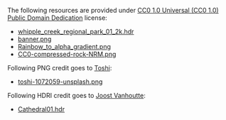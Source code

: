 The following resources are provided under [CC0 1.0 Universal (CC0 1.0) Public Domain Dedication](https://creativecommons.org/publicdomain/zero/1.0/) license:
- [whipple_creek_regional_park_01_2k.hdr](https://hdrihaven.com/hdri/?c=outdoor&h=whipple_creek_regional_park_01)
- [banner.png](http://publicdomainpng.com/2018/04/15/banner/)
- [Rainbow_to_alpha_gradient.png](http://clubpenguin.wikia.com/wiki/File:Rainbow_to_alpha_gradient.png)
- [CC0-compressed-rock-NRM.png](https://www.outworldz.com/SeamlessTextures/master/Rock%20and%20Stone/CC0-compressed-rock-NRM.png)

Following PNG  credit goes to [Toshi](https://unsplash.com/@toshidog):
- [toshi-1072059-unsplash.png](https://unsplash.com/photos/MC2hOZsBsLg)

Following HDRI credit goes to [Joost Vanhoutte](https://gumroad.com/joost):
- [Cathedral01.hdr](https://gumroad.com/l/hdris2)